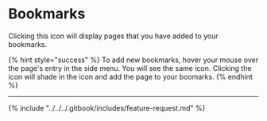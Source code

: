 # Bookmarks

Clicking this icon will display pages that you have added to your bookmarks.

{% hint style="success" %}
To add new bookmarks, hover your mouse over the page's entry in the side menu. You will see the same icon. Clicking the icon will shade in the icon and add the page to your boomarks.
{% endhint %}

***

{% include "../../../.gitbook/includes/feature-request.md" %}
